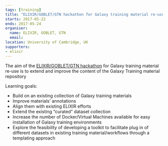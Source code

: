 ```yaml
---
tags: [training]
title: "ELIXIR/GOBLET/GTN hackathon for Galaxy training material re-use"
starts: 2017-05-22
ends: 2017-05-24
organiser:
  name: ELIXIR, GOBLET, GTN
  email: 
location: University of Cambridge, UK
supporters:
- elixir
---
```


The aim of the [ELIXIR/GOBLET/GTN hackathon](https://tess.elixir-europe.org/events/elixir-goblet-gtn-hackathon-for-galaxy-training-material-re-use-0ee16689-cd8e-4c02-af86-714e1e1e062b) for Galaxy training material re-use is to extend and improve the content of the Galaxy Training material repository

Learning goals:
- Build on an existing collection of Galaxy training materials
- Improve materials’ annotations
- Align them with existing ELIXIR efforts
- Extend the existing “curated” dataset collection
- Increase the number of Docker/Virtual Machines available for easy installation of Galaxy training environments
- Explore the feasibility of developing a toolkit to facilitate plug in of different datasets in existing training material/workflows through a templating approach
